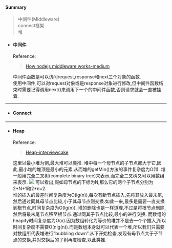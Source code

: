 <h4>Summary</h4>
<blockquote>
  中间件(Middleware) </br>
  connect框架  </br>
  堆  </br>
</blockquote>

- <h4>中间件</h4>  

  Reference:  
  >[How nodejs middleware works-medium](https://medium.com/@selvaganesh93/how-node-js-middleware-works-d8e02a936113)  

  中间件函数是可以访问request,response和next三个对象的函数.  
  使用中间件,可以对request对象或是response对象进行修改,但中间件函数结束时需要记得调用next()来调用下一个的中间件函数,否则请求就会一直被挂着.  
***
- <h4>Connect</h4>  

***  
- <h4>Heap</h4>  

  Reference:   
  >[Heap-interviewcake](https://www.interviewcake.com/concept/java/heap) 

  这里以最小堆为例,最大堆可以类推.
  堆中每一个母节点的子节点都大于它,因此,最小堆的堆顶是最小的元素,从而堆的getMin()方法的事件复杂度为O(1).
  堆一般用完全二叉树(complete binary tree)来表示,而完全二叉树又可以用数组来表示.
  ![](https://www.interviewcake.com/images/svgs/heap_concept_page_diagrams__complete_trees.svg?bust=204)
  可以看出,假如母节点的下标为N,那么它的两个子节点分别为2\*N+1和2*n+2.  
  堆的插入的最差时间复杂度为O(lg(n)),每次有新节点插入,先将其放入最末尾,然后通过同其母节点比较,小于其母节点则交换.如此一来,最多是需要一直交换到根节点,时间复杂度为O(lg(n)).
  堆的删除也是一样道理,不过是将根节点删除,然后将最末尾节点移至根节点.通过同其子节点比较,最小的进行交换.
  而数组的heapify时间复杂度为O(n).因为数组转化为等价的堆并不是去一个个插入,所以时间复杂度不需要O(nlg(n)).而是数组本身就可以代表一个堆,所以我们只需要对数组所代表堆进行"bubbling down".从下开始检查,发现有母节点大于子节点的交换,并对交换后的子树再度检查,以此类推.